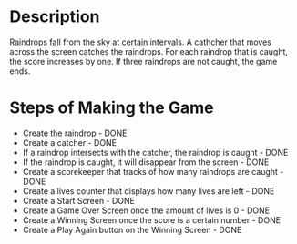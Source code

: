 Description
============
Raindrops fall from the sky at certain intervals. A cathcher that moves across the screen catches the raindrops. For each raindrop that is caught, the score increases by one. If three raindrops are not caught, the game ends.

Steps of Making the Game
=========================
* Create the raindrop - DONE
* Create a catcher - DONE
* If a raindrop intersects with the catcher, the raindrop is caught - DONE
* If the raindrop is caught, it will disappear from the screen - DONE
* Create a scorekeeper that tracks of how many raindrops are caught - DONE
* Create a lives counter that displays how many lives are left - DONE
* Create a Start Screen - DONE
* Create a Game Over Screen once the amount of lives is 0 - DONE
* Create a Winning Screen once the score is a certain number - DONE
* Create a Play Again button on the Winning Screen - DONE
